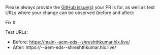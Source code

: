 Please always provide the [GitHub issue(s)](../issues) your PR is for, as well as test URLs where your change can be observed (before and after):

Fix #<gh-issue-id>

Test URLs:
- Before: https://main--aem-eds--shreshthkumar.hlx.live/
- After: https://<branch>--aem-eds--shreshthkumar.hlx.live/
